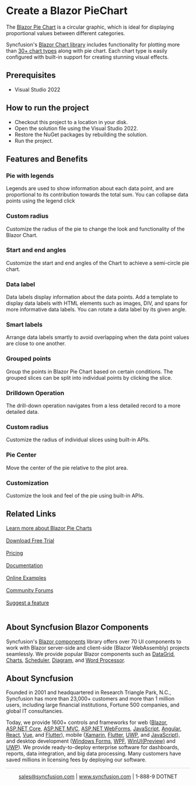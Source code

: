 # Create a Blazor PieChart

The [Blazor Pie Chart](https://www.syncfusion.com/blazor-components/blazor-charts/chart-types/pie-chart?utm_source=github&utm_medium=listing&utm_campaign=blazor-pie-chart-github-samples) is a circular graphic, which is ideal for displaying proportional values between different categories.

Syncfusion's [Blazor Chart library](https://www.syncfusion.com/kb/12397/creating-charts-in-blazor-quick-getting-started-guide?utm_source=github&utm_medium=listing&utm_campaign=blazor-pie-chart-github-samples) includes functionality for plotting more than [30+ chart types](https://www.syncfusion.com/blazor-components/blazor-charts/chart-types?utm_source=github&utm_medium=listing&utm_campaign=blazor-pie-chart-github-samples) along with pie chart. Each chart type is easily configured with built-in support for creating stunning visual effects.

## Prerequisites

* Visual Studio 2022

## How to run the project

* Checkout this project to a location in your disk.
* Open the solution file using the Visual Studio 2022.
* Restore the NuGet packages by rebuilding the solution.
* Run the project.

## Features and Benefits

### Pie with legends
Legends are used to show information about each data point, and are proportional to its contribution towards the total sum. You can collapse data points using the legend click

### Custom radius
Customize the radius of the pie to change the look and functionality of the Blazor Chart.

### Start and end angles
Customize the start and end angles of the Chart to achieve a semi-circle pie chart.

### Data label
Data labels display information about the data points. Add a template to display data labels with HTML elements such as images, DIV, and spans for more informative data labels. You can rotate a data label by its given angle.

### Smart labels
Arrange data labels smartly to avoid overlapping when the data point values are close to one another.

### Grouped points
Group the points in Blazor Pie Chart based on certain conditions. The grouped slices can be split into individual points by clicking the slice.

### Drilldown Operation
The drill-down operation navigates from a less detailed record to a more detailed data. 

### Custom radius
Customize the radius of individual slices using built-in APIs.

### Pie Center
Move the center of the pie relative to the plot area.

### Customization
Customize the look and feel of the pie using built-in APIs.

## Related Links
[Learn more about Blazor Pie Charts](https://www.syncfusion.com/blazor-components/blazor-charts/chart-types/pie-chart?utm_source=github&utm_medium=listing&utm_campaign=blazor-pie-chart-github-samples)<br/><br/>
[Download Free Trial](https://www.syncfusion.com/downloads/blazor-components?utm_source=github&utm_medium=listing&utm_campaign=blazor-pie-chart-github-samples)<br/><br/>
[Pricing](https://www.syncfusion.com/sales/products?utm_source=github&utm_medium=listing&utm_campaign=blazor-pie-chart-github-samples)<br/><br/>
[Documentation](https://blazor.syncfusion.com/documentation/accumulation-chart/chart-types/pie-dough-nut/?utm_source=github&utm_medium=listing&utm_campaign=blazor-pie-chart-github-samples)<br/><br/>
[Online Examples](https://blazor.syncfusion.com/demos/chart/pie?utm_source=github&utm_medium=listing&utm_campaign=blazor-pie-chart-github-samples)<br/><br/>
[Community Forums](https://www.syncfusion.com/forums/blazor-components/charts?utm_source=github&utm_medium=listing&utm_campaign=blazor-pie-chart-github-samples)<br/><br/>
[Suggest a feature](https://www.syncfusion.com/feedback/blazor-components?utm_source=github&utm_medium=listing&utm_campaign=blazor-pie-chart-github-samples)<br/><br/>

## About Syncfusion Blazor Components
Syncfusion's [Blazor components](https://www.syncfusion.com/blazor-components?utm_source=github&utm_medium=listing&utm_campaign=blazor-pie-chart-github-samples) library offers over 70 UI components to work with Blazor server-side and client-side (Blazor WebAssembly) projects seamlessly. We provide popular Blazor components such as [DataGrid](https://www.syncfusion.com/blazor-components/blazor-datagrid?utm_source=github&utm_medium=listing&utm_campaign=blazor-pie-chart-github-samples), [Charts](https://www.syncfusion.com/blazor-components/blazor-charts?utm_source=github&utm_medium=listing&utm_campaign=blazor-pie-chart-github-samples), [Scheduler](https://www.syncfusion.com/blazor-components/blazor-scheduler?utm_source=github&utm_medium=listing&utm_campaign=blazor-pie-chart-github-samples), [Diagram](https://www.syncfusion.com/blazor-components/blazor-diagram?utm_source=github&utm_medium=listing&utm_campaign=blazor-pie-chart-github-samples), and [Word Processor](https://www.syncfusion.com/blazor-components/blazor-word-processor?utm_source=github&utm_medium=listing&utm_campaign=blazor-pie-chart-github-samples).

## About Syncfusion
Founded in 2001 and headquartered in Research Triangle Park, N.C., Syncfusion has more than 23,000+ customers and more than 1 million users, including large financial institutions, Fortune 500 companies, and global IT consultancies.
 
Today, we provide 1600+ controls and frameworks for web
([Blazor](https://www.syncfusion.com/blazor-components?utm_source=github&utm_medium=listing&utm_campaign=blazor-pie-chart-github-samples),
[ASP.NET Core](https://www.syncfusion.com/aspnet-core-ui-controls?utm_source=github&utm_medium=listing&utm_campaign=blazor-pie-chart-github-samples),
[ASP.NET MVC](https://www.syncfusion.com/aspnet-mvc-ui-controls?utm_source=github&utm_medium=listing&utm_campaign=blazor-pie-chart-github-samples),
[ASP.NET WebForms](https://www.syncfusion.com/jquery/aspnet-webforms-ui-controls?utm_source=github&utm_medium=listing&utm_campaign=blazor-pie-chart-github-samples),
[JavaScript](https://www.syncfusion.com/javascript-ui-controls?utm_source=github&utm_medium=listing&utm_campaign=blazor-pie-chart-github-samples),
[Angular](https://www.syncfusion.com/angular-ui-components?utm_source=github&utm_medium=listing&utm_campaign=blazor-pie-chart-github-samples),
[React](https://www.syncfusion.com/react-ui-components?utm_source=github&utm_medium=listing&utm_campaign=blazor-pie-chart-github-samples),
[Vue](https://www.syncfusion.com/vue-ui-components?utm_source=github&utm_medium=listing&utm_campaign=blazor-pie-chart-github-samples),
and 
[Flutter](https://www.syncfusion.com/flutter-widgets?utm_source=github&utm_medium=listing&utm_campaign=blazor-pie-chart-github-samples)),
mobile
([Xamarin](https://www.syncfusion.com/xamarin-ui-controls?utm_source=github&utm_medium=listing&utm_campaign=blazor-pie-chart-github-samples),
[Flutter](https://www.syncfusion.com/flutter-widgets?utm_source=github&utm_medium=listing&utm_campaign=blazor-pie-chart-github-samples),
[UWP](https://www.syncfusion.com/uwp-ui-controls?utm_source=github&utm_medium=listing&utm_campaign=blazor-pie-chart-github-samples),
and
[JavaScript](https://www.syncfusion.com/javascript-ui-controls?utm_source=github&utm_medium=listing&utm_campaign=blazor-pie-chart-github-samples)),
and desktop development ([Windows
Forms](https://www.syncfusion.com/winforms-ui-controls?utm_source=github&utm_medium=listing&utm_campaign=blazor-pie-chart-github-samples),
[WPF](https://www.syncfusion.com/wpf-ui-controls?utm_source=github&utm_medium=listing&utm_campaign=blazor-pie-chart-github-samples),
[WinUI(Preview)](https://www.syncfusion.com/winui-controls?utm_source=github&utm_medium=listing&utm_campaign=blazor-pie-chart-github-samples)
and
[UWP](https://www.syncfusion.com/uwp-ui-controls?utm_source=github&utm_medium=listing&utm_campaign=blazor-pie-chart-github-samples)).
We provide ready-to-deploy enterprise software for dashboards, reports,
data integration, and big data processing. Many customers have saved
millions in licensing fees by deploying our software.
		
<hr style="height:0.3px;border:none;color:lightgrey;background-color:lightgrey;" />

<p align="center">
  <a href="mailto:sales@syncfusion.com?Subject=Syncfusion Blazor Chart - Github" target="_top">sales@syncfusion.com</a> | <a href="https://www.syncfusion.com?utm_source=github&utm_medium=listing&utm_campaign=blazor-charts-github-samples">www.syncfusion.com</a> | 1-888-9 DOTNET <br>
</p>
